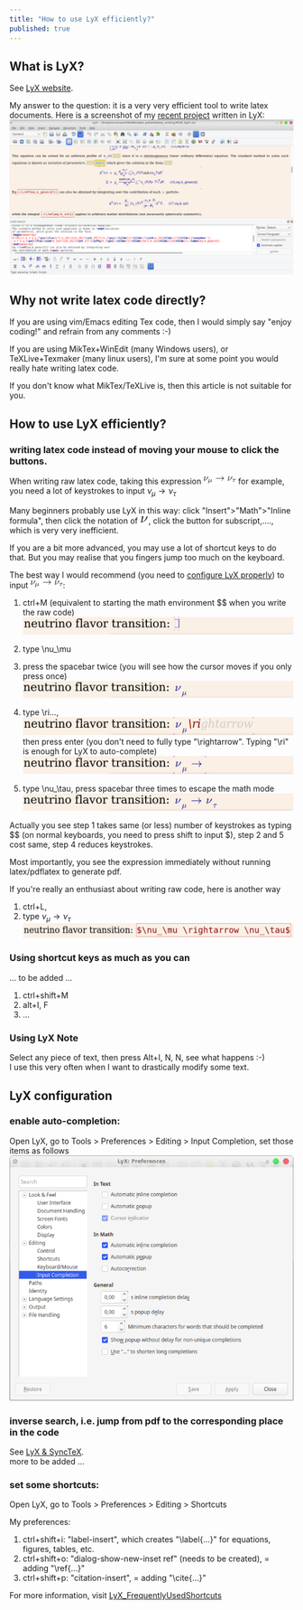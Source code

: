 ```yaml
---
title: "How to use LyX efficiently?"
published: true
---
```



## What is LyX?
See [LyX website](https://www.lyx.org/).

My answer to the question:
it is a very very efficient tool to write latex documents.
Here is a screenshot of my [recent project](https://arxiv.org/abs/1909.07505) written in LyX:
![Image description](/image/lyx_use.png)

## Why not write latex code directly?
If you are using vim/Emacs editing Tex code, then I would simply say "enjoy coding!" and refrain from any comments :-)

If you are using MikTex+WinEdit (many Windows users), or TeXLive+Texmaker (many linux users), I'm sure at some point you would really hate writing latex code.

If you don't know what MikTex/TeXLive is, then this article is not suitable for you.

## How to use LyX efficiently?
### writing latex code instead of moving your mouse to click the buttons.
When writing raw latex code, taking this expression 
<img src="/image/nu_mu_2_nu_tau_new.png"  height="15"/>
 for example, you need a lot of keystrokes to input
$\nu_\mu \rightarrow \nu_\tau$

Many beginners probably use LyX in this way:
click "Insert">"Math">"Inline formula", then click the notation of <img src="/image/nu.png"  height="15"/>, click the button for subscript,...., which is very very inefficient.

If you are a bit more advanced, you may use a lot of shortcut keys to do that. But you may realise that you fingers jump too much on the keyboard.

The best way I would recommend (you need to [configure LyX properly](#lyx-configuration)) to input 
<img src="/image/nu_mu_2_nu_tau_new.png"  height="15"/>:

1. ctrl+M (equivalent to starting the math environment $$ when you write the raw code)  
  ![Image description](/image/lyx_try_1.png)

2. type \nu_\mu

3. press the spacebar twice (you will see how the cursor moves if you only press once)  
  ![Image description](/image/lyx_try_2.png)

4. type \ri...,  
  ![Image description](/image/lyx_try_3.png)    
  then press enter (you don't need to fully type "\rightarrow". Typing "\ri" is enough for LyX to auto-complete)  
  ![Image description](/image/lyx_try_4.png)  


5. type \nu_\tau, press spacebar three times to escape the math mode  
  ![Image description](/image/lyx_try_5.png)

Actually you see step 1 takes same (or less) number of keystrokes as typing $$ (on normal keyboards, you need to press shift to input $), step 2 and 5 cost same, step 4 reduces keystrokes.

Most importantly, you see the expression immediately without running latex/pdflatex to generate pdf.

If you're really an enthusiast about writing raw code, here is another way
1. ctrl+L,
2. type $\nu_\mu \rightarrow \nu_\tau$  
  ![Image description](/image/lyx_try_6.png)

### Using shortcut keys as much as you can

... to be added ...

  1. ctrl+shift+M
  2. alt+I, F
  3. ...

### Using LyX Note

Select any piece of text, then press Alt+I, N, N, see what happens :-)  
I use this very often when I want to drastically modify some text.

## LyX configuration 

### enable auto-completion:
  Open LyX, go to Tools > Preferences > Editing > Input Completion, set those items as follows  
 ![Image description](/image/LyX_set.png)
 
### inverse search, i.e. jump from pdf to the corresponding place in the code

  See [LyX & SyncTeX](https://wiki.lyx.org/LyX/SyncTeX).  
  more to be added ...
  
### set some shortcuts:
Open LyX, go to Tools > Preferences > Editing > Shortcuts

My preferences:  

1. ctrl+shift+i: "label-insert", which creates "\label{...}" for equations, figures, tables, etc.  
2. ctrl+shift+o: "dialog-show-new-inset ref" (needs to be created), = adding "\ref{...}"  
3. ctrl+shift+p: "citation-insert", = adding "\cite{...}"

For more information, visit [LyX_FrequentlyUsedShortcuts](https://wiki.lyx.org/Tips/FrequentlyUsedShortcuts)    
  
  





